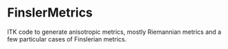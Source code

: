 FinslerMetrics
==============

ITK code to generate anisotropic metrics, mostly Riemannian metrics and a few particular cases of Finslerian metrics. 
